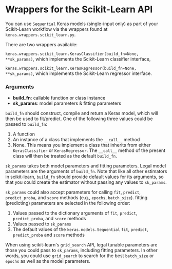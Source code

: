 # Wrappers for the Scikit-Learn API

You can use `Sequential` Keras models (single-input only) as part of your Scikit-Learn workflow via the wrappers found at `keras.wrappers.scikit_learn.py`.

There are two wrappers available:

`keras.wrappers.scikit_learn.KerasClassifier(build_fn=None, **sk_params)`, which implements the Scikit-Learn classifier interface,

`keras.wrappers.scikit_learn.KerasRegressor(build_fn=None, **sk_params)`, which implements the Scikit-Learn regressor interface.

### Arguments

- __build_fn__: callable function or class instance
- __sk_params__: model parameters & fitting parameters

`build_fn` should construct, compile and return a Keras model, which
will then be used to fit/predict. One of the following
three values could be passed to `build_fn`:

1. A function
2. An instance of a class that implements the `__call__` method
3. None. This means you implement a class that inherits from either
`KerasClassifier` or `KerasRegressor`. The `__call__` method of the
present class will then be treated as the default `build_fn`.

`sk_params` takes both model parameters and fitting parameters. Legal model
parameters are the arguments of `build_fn`. Note that like all other
estimators in scikit-learn, `build_fn` should provide default values for
its arguments, so that you could create the estimator without passing any
values to `sk_params`.

`sk_params` could also accept parameters for calling `fit`, `predict`,
`predict_proba`, and `score` methods (e.g., `epochs`, `batch_size`).
fitting (predicting) parameters are selected in the following order:

1. Values passed to the dictionary arguments of
`fit`, `predict`, `predict_proba`, and `score` methods
2. Values passed to `sk_params`
3. The default values of the `keras.models.Sequential`
`fit`, `predict`, `predict_proba` and `score` methods

When using scikit-learn's `grid_search` API, legal tunable parameters are
those you could pass to `sk_params`, including fitting parameters.
In other words, you could use `grid_search` to search for the best
`batch_size` or `epochs` as well as the model parameters.

